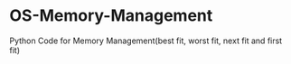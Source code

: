 # OS-Memory-Management
Python Code for Memory Management(best fit, worst fit, next fit and first fit)
